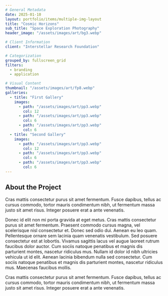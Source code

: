 ```yaml
---
# General Metadata
date: 2025-01-10
layout: portfolio/items/multiple-img-layout
title: "Cosmic Horizons"
sub_title: "Space Exploration Photography"
header_image: "/assets/images/art/bg3.webp"

# Client Information
client: "Interstellar Research Foundation"

# Categorization
grouped_by: fullscreen_grid
filters:
  - branding
  - application

# Visual Content
thumbnail: "/assets/images/art/fp8.webp"
galleries:
  - title: "First Gallery"
    images:
      - path: "/assets/images/art/pp3.webp"
        col: 12
      - path: "/assets/images/art/pp3.webp"
        col: 6
      - path: "/assets/images/art/pp3.webp"
        col: 6
  - title: "Second Gallery"
    images:
      - path: "/assets/images/art/pp3.webp"
        col: 12
      - path: "/assets/images/art/pp3.webp"
        col: 6
      - path: "/assets/images/art/pp3.webp"
        col: 6
---
```


## About the Project
<p class="lead">Cras mattis consectetur purus sit amet fermentum. Fusce dapibus, tellus ac cursus commodo, tortor mauris condimentum nibh, ut fermentum massa justo sit amet risus. Integer posuere erat a ante venenatis.</p>

Donec id elit non mi porta gravida at eget metus. Cras mattis consectetur purus sit amet fermentum. Praesent commodo cursus magna, vel scelerisque nisl consectetur et. Donec sed odio dui. Aenean eu leo quam. Pellentesque ornare sem lacinia quam venenatis vestibulum. Sed posuere consectetur est at lobortis. Vivamus sagittis lacus vel augue laoreet rutrum faucibus dolor auctor. Cum sociis natoque penatibus et magnis dis parturient montes, nascetur ridiculus mus. Nullam id dolor id nibh ultricies vehicula ut id elit. Aenean lacinia bibendum nulla sed consectetur. Cum sociis natoque penatibus et magnis dis parturient montes, nascetur ridiculus mus. Maecenas faucibus mollis.

<!-- gallery -->

<p class="lead">Cras mattis consectetur purus sit amet fermentum. Fusce dapibus, tellus ac cursus commodo, tortor mauris condimentum nibh, ut fermentum massa justo sit amet risus. Integer posuere erat a ante venenatis.</p>

<!-- gallery -->